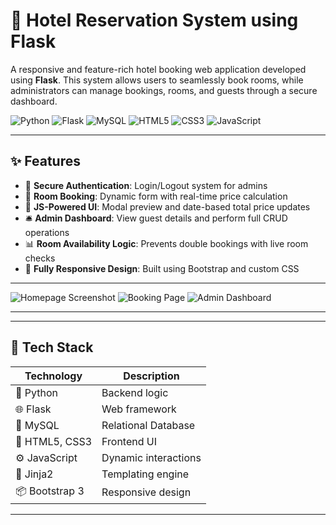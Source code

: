 # 🏨 Hotel Reservation System using Flask

A responsive and feature-rich hotel booking web application developed using **Flask**. 
This system allows users to seamlessly book rooms, while administrators can manage bookings, rooms, and guests through a secure dashboard.

![Python](https://img.shields.io/badge/Python-3776AB?style=for-the-badge&logo=python&logoColor=white)
![Flask](https://img.shields.io/badge/Flask-000000?style=for-the-badge&logo=flask&logoColor=white)
![MySQL](https://img.shields.io/badge/MySQL-005C84?style=for-the-badge&logo=mysql&logoColor=white)
![HTML5](https://img.shields.io/badge/HTML5-E34F26?style=for-the-badge&logo=html5&logoColor=white)
![CSS3](https://img.shields.io/badge/CSS3-1572B6?style=for-the-badge&logo=css3&logoColor=white)
![JavaScript](https://img.shields.io/badge/JavaScript-F7DF1E?style=for-the-badge&logo=javascript&logoColor=black)

---

## ✨ Features

- 🔐 **Secure Authentication**: Login/Logout system for admins
- 🧾 **Room Booking**: Dynamic form with real-time price calculation
- 🧮 **JS-Powered UI**: Modal preview and date-based total price updates
- 🛎️ **Admin Dashboard**: View guest details and perform full CRUD operations
- 📊 **Room Availability Logic**: Prevents double bookings with live room checks
- 🎨 **Fully Responsive Design**: Built using Bootstrap and custom CSS

---

![Homepage Screenshot](static/screenshots/homepage.png)
![Booking Page](static/screenshots/book.png)
![Admin Dashboard](static/screenshots/admin.png)

---

---

## 🧰 Tech Stack

| Technology | Description |
|------------|-------------|
| 🐍 Python | Backend logic |
| 🌐 Flask | Web framework |
| 🐬 MySQL | Relational Database |
| 🎨 HTML5, CSS3 | Frontend UI |
| ⚙️ JavaScript | Dynamic interactions |
| 🧾 Jinja2 | Templating engine |
| 📦 Bootstrap 3 | Responsive design |

---

